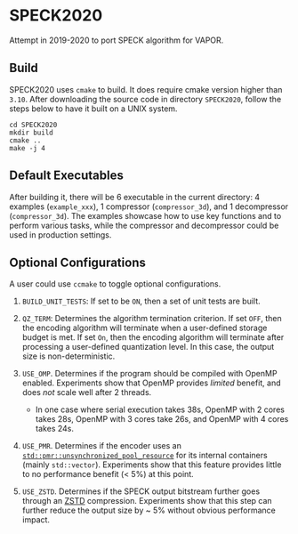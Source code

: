 # SPECK2020
Attempt in 2019-2020 to port SPECK algorithm for VAPOR.

## Build
SPECK2020 uses `cmake` to build. It does require cmake version higher than `3.10`.
After downloading the source code in directory `SPECK2020`, follow the steps below
to have it built on a UNIX system.

```
cd SPECK2020
mkdir build
cmake ..
make -j 4
```

## Default Executables
After building it, there will be 6 executable in the current directory:
4 examples (`example_xxx`), 1 compressor (`compressor_3d`),
and 1 decompressor (`compressor_3d`).
The examples showcase how to use key functions and to perform various tasks,
while the compressor and decompressor could be used in production settings.

## Optional Configurations
A user could use `ccmake` to toggle optional configurations.
1. `BUILD_UNIT_TESTS`: If set to be `ON`, then a set of unit tests are built.

2. `QZ_TERM`: Determines the algorithm termination criterion. If set `OFF`, then
the encoding algorithm will terminate when a user-defined storage budget is met.
If set `On`, then the encoding algorithm will terminate after processing a user-defined 
quantization level. In this case, the output size is non-deterministic.

3. `USE_OMP`. Determines if the program should be compiled with OpenMP enabled. 
Experiments show that OpenMP provides *limited* benefit, and does *not* scale well after 2 threads.
    - In one case where serial execution takes 38s, OpenMP with 2 cores takes 28s, OpenMP with 3 cores take 26s,
      and OpenMP with 4 cores takes 24s.

4. `USE_PMR`. Determines if the encoder uses an [`std::pmr::unsynchronized_pool_resource`] for 
its internal containers (mainly `std::vector`). Experiments show that this feature provides 
little to no performance benefit (< 5%) at this point.

5. `USE_ZSTD`. Determines if the SPECK output bitstream further goes through an [ZSTD] compression.
Experiments show that this step can further reduce the output size by ~ 5% without obvious
performance impact.


[`std::pmr::unsynchronized_pool_resource`]: https://en.cppreference.com/w/cpp/memory/unsynchronized_pool_resource
[ZSTD]: https://facebook.github.io/zstd/
